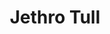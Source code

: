 ---
title: "Jethro Tull"
summary: "Jethro Tull is a Grammy Award winning British rock group that was formed in 1967-1968. The group's music is marked by the distinctive vocal style and lead flute work of front man Ian Anderson. Initially playing blues rock with an experimental flavour, the band has, over the years, incorporated elements of classical, folk and 'ethnic' musics, jazz and art rock."
image: "jethro-tull.jpg"
---